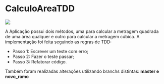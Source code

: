 # CalculoAreaTDD

![](https://img.shields.io/appveyor/tests/thiagoloureiro/dapper-crud-extension.svg)

A Aplicação possui dois métodos, uma para calcular a metragem quadrada de uma área qualquer e outro para calcular a metragem cúbica.
A implementação foi feita seguindo as regras de TDD:
  
  - Passo 1: Escrever um teste com erro;
  - Passo 2: Fazer o teste passar;
  - Passo 3: Refatorar código.
  
 Também foram realizadas alterações utilizando branchs distintas: **master e novo_ramo** 
